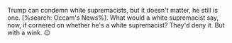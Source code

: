 Trump can condemn white supremacists, but it doesn't matter, he still is one. [%search: Occam's News%]. What would a white supremacist say, now, if cornered on whether he's a white supremacist? They'd deny it. But with a wink. :wink:
